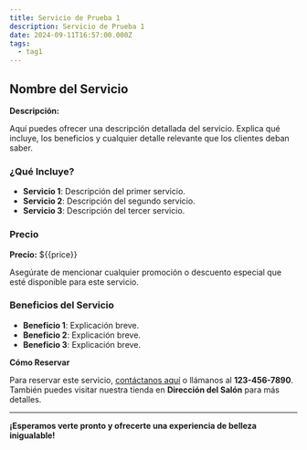 ```yaml
---
title: Servicio de Prueba 1
description: Servicio de Prueba 1
date: 2024-09-11T16:57:00.000Z
tags:
  - tag1
---
```

## Nombre del Servicio

**Descripción:**

Aquí puedes ofrecer una descripción detallada del servicio. Explica qué incluye, los beneficios y cualquier detalle relevante que los clientes deban saber.

### **¿Qué Incluye?**

* **Servicio 1**: Descripción del primer servicio.
* **Servicio 2**: Descripción del segundo servicio.
* **Servicio 3**: Descripción del tercer servicio.

### **Precio**

**Precio:** ${{price}}

Asegúrate de mencionar cualquier promoción o descuento especial que esté disponible para este servicio.

### **Beneficios del Servicio**

* **Beneficio 1**: Explicación breve.
* **Beneficio 2**: Explicación breve.
* **Beneficio 3**: Explicación breve.

**Cómo Reservar**

Para reservar este servicio, [contáctanos aquí](#) o llámanos al **123-456-7890**. También puedes visitar nuestra tienda en **Dirección del Salón** para más detalles.

- - -

**¡Esperamos verte pronto y ofrecerte una experiencia de belleza inigualable!**
